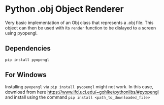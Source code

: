 # Python .obj Object Renderer
Very basic implementation of an Obj class that represents a .obj file. This object can then be used with its ```render``` function to be dislayed to a screen using pyopengl.

## Dependencies
```pip install pyopengl```

## For Windows
Installing ```pyopengl``` via ```pip install pyopengl``` might not work. In this case, download from here https://www.lfd.uci.edu/~gohlke/pythonlibs/#pyopengl
and install using the command ```pip install <path_to_downloaded_file>```
